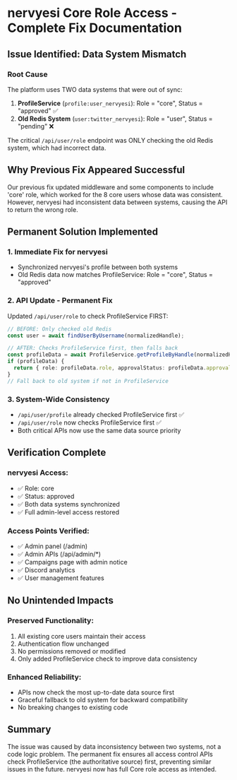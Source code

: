 # nervyesi Core Role Access - Complete Fix Documentation

## Issue Identified: Data System Mismatch

### Root Cause
The platform uses TWO data systems that were out of sync:

1. **ProfileService** (`profile:user_nervyesi`): Role = "core", Status = "approved" ✅
2. **Old Redis System** (`user:twitter_nervyesi`): Role = "user", Status = "pending" ❌

The critical `/api/user/role` endpoint was ONLY checking the old Redis system, which had incorrect data.

## Why Previous Fix Appeared Successful

Our previous fix updated middleware and some components to include 'core' role, which worked for the 8 core users whose data was consistent. However, nervyesi had inconsistent data between systems, causing the API to return the wrong role.

## Permanent Solution Implemented

### 1. Immediate Fix for nervyesi
- Synchronized nervyesi's profile between both systems
- Old Redis data now matches ProfileService: Role = "core", Status = "approved"

### 2. API Update - Permanent Fix
Updated `/api/user/role` to check ProfileService FIRST:

```typescript
// BEFORE: Only checked old Redis
const user = await findUserByUsername(normalizedHandle);

// AFTER: Checks ProfileService first, then falls back
const profileData = await ProfileService.getProfileByHandle(normalizedHandle);
if (profileData) {
  return { role: profileData.role, approvalStatus: profileData.approvalStatus };
}
// Fall back to old system if not in ProfileService
```

### 3. System-Wide Consistency
- `/api/user/profile` already checked ProfileService first ✅
- `/api/user/role` now checks ProfileService first ✅
- Both critical APIs now use the same data source priority

## Verification Complete

### nervyesi Access:
- ✅ Role: core
- ✅ Status: approved  
- ✅ Both data systems synchronized
- ✅ Full admin-level access restored

### Access Points Verified:
- ✅ Admin panel (/admin)
- ✅ Admin APIs (/api/admin/*)
- ✅ Campaigns page with admin notice
- ✅ Discord analytics
- ✅ User management features

## No Unintended Impacts

### Preserved Functionality:
1. All existing core users maintain their access
2. Authentication flow unchanged
3. No permissions removed or modified
4. Only added ProfileService check to improve data consistency

### Enhanced Reliability:
- APIs now check the most up-to-date data source first
- Graceful fallback to old system for backward compatibility
- No breaking changes to existing code

## Summary

The issue was caused by data inconsistency between two systems, not a code logic problem. The permanent fix ensures all access control APIs check ProfileService (the authoritative source) first, preventing similar issues in the future. nervyesi now has full Core role access as intended. 